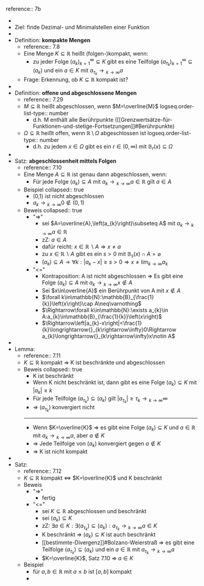 reference:: 7b

-
- Ziel: finde Dezimal- und Minimalstellen einer Funktion
-
- Definition: **kompakte Mengen**
	- reference:: 7.8
	- Eine Menge $K\subseteq\mathbb{R}$ heißt (folgen-)kompakt, wenn:
		- zu jeder Folge $\left(a_{k}\right)_{k=1}^{\infty}\subseteq K$ gibt es eine Teilfolge $\left(a_{\tau_{k}}\right)_{k=1}^{\infty}\subseteq\left(a_{k}\right)$ und ein $a\in K$ mit $a_{\tau_{k}}\longrightarrow{}_{k\rightarrow\infty}a$
	- Frage: Erkennung, ob $K\subseteq\mathbb{R}$ kompakt ist?
-
- Definition: **offene und abgeschlossene Mengen**
	- reference:: 7.29
	- $M\subseteq\mathbb{R}$ heißt abgeschlossen, wenn $M=\overline{M}$
	  logseq.order-list-type:: number
		- d.h. M enthält alle Berührpunkte ([[Grenzwertsätze-für-Funktionen-und-stetige-Fortsetzungen]]\#Berührpunkte)
	- $\Omega\subseteq\mathbb{R}$ heißt offen, wenn $\mathbb{R}\setminus\Omega$ abgeschlossen ist
	  logseq.order-list-type:: number
		- d.h. zu jedem $x\in\Omega$ gibt es ein $r\in\left(0,\infty\right)$ mit $\mathbb{B}_{r}\left(x\right)\subseteq\Omega$
-
- Satz: **abgeschlossenheit mittels Folgen**
	- reference:: 7.10
	- Eine Menge $A\subseteq\mathbb{R}$ ist genau dann abgeschlossen, wenn:
		- Für jede Folge $\left(a_{k}\right)\subseteq A$ mit $a_{k}\longrightarrow{}_{k\rightarrow\infty}a\in\mathbb{R}$ gilt $a\in A$
	- Beispiel
	  collapsed:: true
		- (0,1) ist nicht abgeschlossen
		- $a_{k}\longrightarrow{}_{k\rightarrow\infty}0\notin\left(0,1\right)$
	- Beweis
	  collapsed:: true
		- "=>"
			- sei $A=\overline{A},\left(a_{k}\right)\subseteq A$ mit $a_{k}\longrightarrow{}_{k\rightarrow\infty}a\in\mathbb{R}$
			- zZ: $a\in A$
			- dafür reicht: $x\in\mathbb{R}\backslash A\Rightarrow x\neq a$
			- zu $x\in\mathbb{R}\backslash A$ gibt es ein $s>0$ mit $\mathbb{B}_{s}\left(x\right)\cap A=\varnothing$
			- $\left(a_{k}\right)\subseteq A\rightarrow\forall k:\left|a_{k}-x\right|\geq s>0\Rightarrow x\neq\lim_{k\rightarrow\infty}a_{k}$
		- "<="
			- Kontraposition: A ist nicht abgeschlossen => Es gibt eine Folge $\left(a_{k}\right)\subseteq A$ mit $a_{k}\longrightarrow{}_{k\rightarrow\infty}x\notin A$
			- Sei $x\in\overline{A}$ ein Berührpunkt von A mit $x\notin A$
			- $\forall k\in\mathbb{N}:\mathbb{B}_{\frac{1}{k}}\left(x\right)\cap A\neq\varnothing$
			- $\Rightarrow\forall k\in\mathbb{N}:\exists a_{k}\in A:a_{k}\in\mathbb{B}_{\frac{1}{k}}\left(x\right)$
			- $\Rightarrow\left|a_{k}-x\right|<\frac{1}{k}\longrightarrow{}_{k\rightarrow\infty}0\Rightarrow a_{k}\longrightarrow{}_{k\rightarrow\infty}x\notin A$
-
- Lemma:
	- reference:: 7.11
	- $K\subseteq\mathbb{R}$ kompakt => K ist beschränkte und abgeschlossen
	- Beweis
	  collapsed:: true
		- K ist beschränkt
		- Wenn K nicht beschränkt ist, dann gibt es eine Folge $\left(a_{k}\right)\subseteq K$ mit $\left|a_{k}\right|\geq k$
		- Für jede Teilfolge $\left(a_{\tau_{k}}\right)\subseteq\left(a_{k}\right)$ gilt $\left|a_{\tau_{k}}\right|\geq\tau_{k}\longrightarrow{}_{k\rightarrow\infty}\infty$
		- => $\left(a_{\tau_{k}}\right)$ konvergiert nicht
		- ---
		- Wenn $K=\overline{K}$ => es gibt eine Folge $\left(a_{k}\right)\subseteq K$ und $a\in\mathbb{R}$ mit $a_{k}\longrightarrow{}_{k\rightarrow\infty}a$, aber $a\notin K$
		- => Jede Teilfolge von $\left(a_{k}\right)$ konvergiert gegen $a\notin K$
		- => K ist nicht kompakt
-
- Satz:
	- reference:: 7.12
	- $K\subseteq\mathbb{R}$ kompakt <=> $K=\overline{K}$ und K beschränkt
	- Beweis
		- "=>"
			- fertig
		- "<="
			- sei $K\subseteq\mathbb{R}$ abgeschlossen und beschränkt
			- sei $\left(a_{k}\right)\subseteq K$
			- zZ: $\exists a\in K:\exists\left(a_{\tau_{k}}\right)\subseteq\left(a_{k}\right):a_{\tau_{k}}\longrightarrow{}_{k\rightarrow\infty}a\in K$
			- K beschränkt => $\left(a_{k}\right)\subseteq K$ ist auch beschränkt
			- [[bestimmte-Divergenz]]\#Bolzano-Weierstraß => es gibt eine Teilfolge $\left(a_{\tau_{k}}\right)\subseteq\left(a_{k}\right)$ und ein $a\in\mathbb{R}$ mit $a_{\tau_{k}}\longrightarrow{}_{k\rightarrow\infty}a$
			- $K=\overline{K}$, Satz 7.10 => $a\in K$
	- Beispiel
		- für $a,b\in\mathbb{R}$ mit $a\leq b$ ist $\left\lbrack a,b\right\rbrack$ kompakt
		-